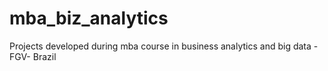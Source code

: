 # mba_biz_analytics
Projects developed during mba course in business analytics and big data - FGV- Brazil
